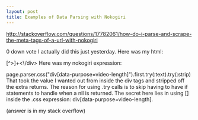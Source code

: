 ```yaml
---
layout: post
title: Examples of Data Parsing with Nokogiri
---
```

http://stackoverflow.com/questions/17782061/how-do-i-parse-and-scrape-the-meta-tags-of-a-url-with-nokogiri


0
down vote
I actually did this just yesterday. Here was my html:

<div data-purpose="video-length">[^>]+<\/div>
Here was my nokogiri expression:

page.parser.css("div[data-purpose=video-length]").first.try(:text).try(:strip)
That took the value I wanted out from inside the div tags and stripped off the extra returns. The reason for using .try calls is to skip having to have if statements to handle when a nil is returned. The secret here lies in using [] inside the .css expression: div[data-purpose=video-length].

(answer is in my stack overflow)

